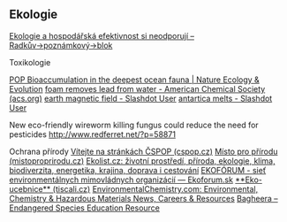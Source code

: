 ## Ekologie

[Ekologie a hospodářská efektivnost si neodporují – Radkův→poznámkový→blok](https://www.infojet.cz/blog/ekologie-a-hospodaska-efektivnost-si-neodporuji/)


Toxikologie  


[POP Bioaccumulation in the deepest ocean fauna | Nature Ecology & Evolution](https://www.nature.com/articles/s41559-016-0051)
[foam removes lead from water - American Chemical Society (acs.org)](https://www.acs.org/content/acs/en/pressroom/presspacs/2016/acs-presspac-september-21-2016/coffee-infused-foam-removes-lead-from-contaminated-water.html)
[earth magnetic field - Slashdot User](https://slashdot.org/~r/Slashdot/slashdot/~3/WJmKy1BPN1I/earths-magnetic-field-is-acting-up-and-geologists-dont-know-why)
[antartica melts - Slashdot User](https://slashdot.org/~r/Slashdot/slashdot/~3/ysTltj-U5OY/antarctica-is-melting-three-times-as-fast-as-a-decade-ago)

New eco-friendly wireworm killing fungus could reduce the need for pesticides http://www.redferret.net/?p=58871

Ochrana přírody
[Vítejte na stránkách ČSPOP (cspop.cz)](https://www.cspop.cz/)
[Místo pro přírodu (mistoproprirodu.cz)](http://www.mistoproprirodu.cz/)
[Ekolist.cz: životní prostředí, příroda, ekologie, klima, biodiverzita, energetika, krajina, doprava i cestování](https://ekolist.cz/)
[EKOFÓRUM - sieť environmentálnych mimovládnych organizácií — Ekoforum.sk](http://www.ekoforum.sk/)
[\*\*Eko-ucebnice\*\* (tiscali.cz)](http://home.tiscali.cz/e.muky//zaba/ucebnice.html)
[EnvironmentalChemistry.com: Environmental, Chemistry & Hazardous Materials News, Careers & Resources](https://environmentalchemistry.com/)
[Bagheera – Endangered Species Education Resource](https://www.bagheera.com/)

